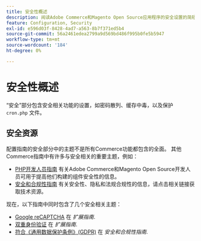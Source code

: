 ```yaml
---
title: 安全性概述
description: 阅读Adobe Commerce和Magento Open Source应用程序的安全设置的简短概述。
feature: Configuration, Security
exl-id: e596d03f-8428-4ad7-a563-8b7f371ed5b4
source-git-commit: 56a2461edea2799a9d569bd486f995b0fe5b5947
workflow-type: tm+mt
source-wordcount: '184'
ht-degree: 0%

---
```


# 安全性概述

“安全”部分包含安全相关功能的设置，如密码散列、缓存中毒，以及保护 `cron.php` 文件。

## 安全资源

配置指南的安全部分中的主题不是所有Commerce功能都包含的全面。 其他Commerce指南中有许多与安全相关的重要主题，例如：

- [PHP开发人员指南](https://developer.adobe.com/commerce/php/development/security/) 有关Adobe Commerce和Magento Open Source开发人员可用于提高他们构建的组件安全性的信息。
- [安全和合规性指南](https://devdocs.magento.com/security/security-and-compliance.html) 有关安全性、隐私和法规合规性的信息，请点击相关链接获取技术资源。

现在，以下指南中同时包含了几个安全相关主题：

- [Google reCAPTCHA](https://devdocs.magento.com/guides/v2.4/security/google-recaptcha.html) 在 _扩展指南_.
- [双重身份验证](https://devdocs.magento.com/guides/v2.4/security/two-factor-authentication.html) 在 _扩展指南_.
- [符合《通用数据保护条例》(GDPR)](https://devdocs.magento.com/compliance/privacy/gdpr.html) 在 _安全和合规性指南_.
